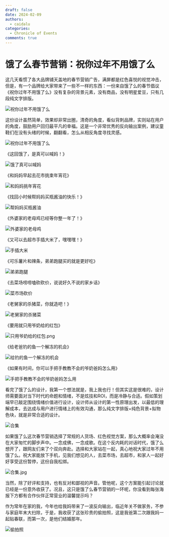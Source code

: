 ```yaml
---
draft: false
date: 2024-02-09
authors:
  - caidalu
categories:
  - Chronicle of Events
comments: true
---
```


# 饿了么春节营销：祝你过年不用饿了么


这几天看惯了各大品牌铺天盖地的春节营销广告，满屏都是红色喜悦的视觉冲击，但是，有一个品牌给大家带来了一些不一样的东西：一份来自饿了么的春节倡议《祝你过年不用饿了么》没有复杂的背景元素，没有商品，没有明星爱豆，只有几段纯文字排版。

![祝你过年不用饿了么](1祝你过年不用饿了么.png "祝你过年不用饿了么")

这份设计虽然简单，效果却非常出圈，清奇的角度，看似背刺品牌，实则站在用户的角度，鼓励用户回归最平凡的幸福。这是一个非常优秀的反向输出案例，建议童鞋们在没有头绪的时候，翻翻看，怎么从相反角度寻找灵感。

![祝你过年不用饿了么](2祝你过年不用饿了么.png "祝你过年不用饿了么")

《这回饿了，是真可以喊妈！》

![饿了真可以喊妈](3饿了真可以喊妈.jpg "饿了真可以喊妈")

《和妈妈早起去花市挑束年宵花》

![和妈妈挑年宵花](4年宵花.jpg "和妈妈挑年宵花")

《找回小时候帮妈妈买瓶酱油的快乐！》

![帮妈妈买瓶酱油](5买瓶酱油.png "帮妈妈买瓶酱油")

《外婆家的老母鸡已经等你整一年了！》

![外婆家的老母鸡](6外婆家的老母鸡.jpg "外婆家的老母鸡")

《又可以去超市手插大米了，嘿嘿嘿！》

![手插大米](7手插大米.jpg "手插大米")

《可乐薯片和辣条，弟弟跑腿买的就是更好吃》

![弟弟跑腿](8弟弟跑腿.jpg "弟弟跑腿")

《去菜场唠唠嗑砍砍价，说说好久不说的家乡话》

![菜市场砍价](9菜市场砍价.jpg "菜市场砍价")

《老舅家的杀猪菜，你就造吧！》

![老舅家的杀猪菜](10老舅家的杀猪菜.jpg "老舅家的杀猪菜")

《要用就只用爷奶给的红包》

![只用爷奶给的红包.png](11只用爷奶给的红包.png "只用爷奶给的红包")

《给老爸钓的鱼一个解冻的机会》

![给钓的鱼一个解冻的机会](12给钓的鱼一个解冻的机会.png "给钓的鱼一个解冻的机会")

《如果有时间，你可以手把手教教不会的爷奶爸妈怎么用》

![手把手教教不会的爷奶爸妈怎么用](13手把手教教不会的爷奶爸妈怎么用.png "手把手教教不会的爷奶爸妈怎么用")

看完了饿了么的设计，我第一个想法就是，我上我也行！但其实这是很难的，设计师需要面对当下时代的命题和情绪，不是炫技和ROI，而是冷静与合适。假如策划端早已敲定围绕情绪价值进行设计，设计师从设计的第一性原理出发，以最低的理解成本，去达成与用户进行情绪上的有效沟通，那么纯文字排版+纯色背景+拟物色块，就是非常合适的设计。

![合集](14合集.jpg "合集")

如果饿了么这次春节营销选择了常规的人货场、红色视觉方案，那么大概率会淹没在大家匆忙的脚步声中。一念成佛，一念成歌。在这个反内耗的对话时代，饿了么想开了，跟网友们来了个双向奔赴。选择和大家站在一起，真心地祝大家过年不用饿了么。祝大家能放下手机，见我们想见的人，去菜市场，去超市，和家人一起好好享受这份暂停，这份自我松绑。

![合集.jpg](15合集.png "合集")

当然，除了好评和支持，也有反对和鄙视的声音。管他呢，这个方案能引起讨论就已经是一份意外收获了。况且，这只是饿了么春节营销的一环呢，你没看到每张海报下方都有合作伙伴正常营业的温馨提示吗？

作为常年在家的我，今年也给我妈带来了一波反向输出，临近年关不做家务，不参与家庭年末大扫除，于是，我收获了这张珍贵的偷拍照，这是我爸第二次跟我妈一起贴春联，而第一次，是他们结婚那年。

![偷拍照](16偷拍照.jpg "偷拍照")